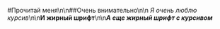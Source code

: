 #Прочитай меня\n\n##Очень внимательно\n\n *Я очень люблю курсив*\n\n**И жирный шрифт**\n\n***А еще жирный шрифт с курсивом***
